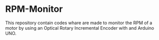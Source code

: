 # RPM-Monitor
This repository contain codes whare are made to monitor the RPM of a motor by using an Optical Rotary Incremental Encoder with and Arduino UNO.
